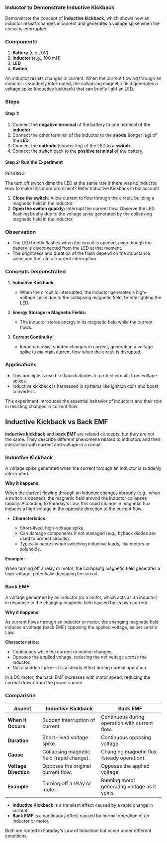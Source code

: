 ### **Inductor to Demonstrate Inductive Kickback**

Demonstrate the concept of **inductive kickback**, which shows how an inductor resists changes in current and generates a voltage spike when the circuit is interrupted.

### **Components**

1. **Battery** (e.g., 9V)
2. **Inductor** (e.g., 100 mH)
3. **LED**
4. **Switch**

An inductor resists changes in current. When the current flowing through an inductor is suddenly interrupted, the collapsing magnetic field generates a voltage spike (inductive kickback) that can briefly light an LED.

### **Steps**

#### Step 1:

1. Connect the **negative terminal** of the battery to one terminal of the **inductor**.
2. Connect the other terminal of the inductor to the **anode** (longer leg) of the **LED**.
3. Connect the **cathode** (shorter leg) of the LED to a **switch** .
4. Connect the switch back to the **positive terminal** of the battery.

#### Step 2: Run the Experiment

PENDING

The turn off switch dims the LED at the same rate if there was no inductor. How to make this more prominent? Refer Inductive Kickback in biz account

1. **Close the switch:** Allow current to flow through the circuit, building a magnetic field in the inductor.
2. **Open the switch quickly:** Interrupt the current flow. Observe the LED flashing briefly due to the voltage spike generated by the collapsing magnetic field in the inductor.

### **Observation**

- The LED briefly flashes when the circuit is opened, even though the battery is disconnected from the LED at that moment.
- The brightness and duration of the flash depend on the inductance value and the rate of current interruption.

### **Concepts Demonstrated**

1. **Inductive Kickback:**
   - When the circuit is interrupted, the inductor generates a high-voltage spike due to the collapsing magnetic field, briefly lighting the LED.

2. **Energy Storage in Magnetic Fields:**
   - The inductor stores energy in its magnetic field while the current flows.

3. **Current Continuity:**
   - Inductors resist sudden changes in current, generating a voltage spike to maintain current flow when the circuit is disrupted.

### **Applications**

- This principle is used in flyback diodes to protect circuits from voltage spikes.
- Inductive kickback is harnessed in systems like ignition coils and boost converters.

This experiment introduces the essential behavior of inductors and their role in resisting changes in current flow.

## Inductive Kickback vs Back EMF

**inductive kickback** and **back EMF** are related concepts, but they are not the same. They describe different phenomena related to inductors and their interaction with current and voltage in a circuit.

### **Inductive Kickback**

A voltage spike generated when the current through an inductor is suddenly interrupted.

**Why it happens:**

When the current flowing through an inductor changes abruptly (e.g., when a switch is opened), the magnetic field around the inductor collapses rapidly. According to Faraday's Law, this rapid change in magnetic flux induces a high voltage in the opposite direction to the current flow.

- **Characteristics:**

  - Short-lived, high-voltage spike.
  - Can damage components if not managed (e.g., flyback diodes are used to protect circuits).
  - Typically occurs when switching inductive loads, like motors or solenoids.

**Example:**

When turning off a relay or motor, the collapsing magnetic field generates a high voltage, potentially damaging the circuit.

### **Back EMF**

A voltage generated by an inductor (or a motor, which acts as an inductor) in response to the changing magnetic field caused by its own current.

**Why it happens:**

As current flows through an inductor or motor, the changing magnetic field induces a voltage (back EMF) opposing the applied voltage, as per Lenz's Law.

**Characteristics:**

  - Continuous while the current or motion changes.
  - Opposes the applied voltage, reducing the net voltage across the inductor.
  - Not a sudden spike—it is a steady effect during normal operation.

In a DC motor, the back EMF increases with motor speed, reducing the current drawn from the power source.

### **Comparison**

| **Aspect**              | **Inductive Kickback**                          | **Back EMF**                                     |
|--------------------------|------------------------------------------------|-------------------------------------------------|
| **When it Occurs**       | Sudden interruption of current.                | Continuous during operation with current flow.  |
| **Duration**             | Short-lived voltage spike.                     | Continuous opposing voltage.                    |
| **Cause**                | Collapsing magnetic field (rapid change).      | Changing magnetic flux (steady operation).      |
| **Voltage Direction**    | Opposes the original current flow.             | Opposes the applied voltage.                    |
| **Example**              | Turning off a relay or motor.                  | Running motor generating voltage as it spins.   |


- **Inductive Kickback** is a transient effect caused by a rapid change in current.
- **Back EMF** is a continuous effect caused by normal operation of an inductor or motor.

Both are rooted in Faraday's Law of Induction but occur under different conditions.
